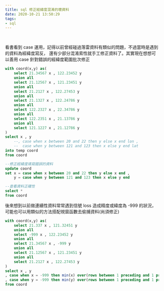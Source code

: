 ```yaml
---
title: sql 修正經緯度混淆的壞資料
date: 2020-10-21 13:50:29
tags:
- sql
---
```

&nbsp;
<!-- more -->

看書看到 case 運用，記得以前曾經碰過落雷資料有類似的問題，不過當時是遇到的資料為經緯度寫反，
還有少部分混淆索性就手工修正資料了。其實現在想想可以善用 case 針對錯誤的經緯度範圍批次修正
``` sql
with coord(x,y) as(
	select 21.34567 x , 122.23452 y
	union all
	select 21.12567 x , 121.23451 y
	union all
	select 21.2127 x , 122.27453 y
	union all
	select 21.1327 x , 122.24786 y	
	union all
	select 122.2327 x , 22.34786 y
	union all
	select 122.2351 x , 21.13786 y
	union all
	select 121.1227 x , 21.12786 y	
)
select x , y
	--, case when x between 20 and 22 then y else x end lon ,
	--  case when y between 121 and 123 then x else y end lat 
into temp coord
from coord

--修正經緯度填寫錯誤的資料
update coord
set x = case when x between 20 and 22 then y else x end ,
    y = case when y between 121 and 123 then x else y end

--查看資料正確性
select *
from coord
```
後來想到以前做連續性資料常常遇到信號 loss 造成精度或緯度為 -999 的狀況，可能也可以用類似的方法搭配視窗函數去偷捕資料(尚須修正)
``` sql
with coord(x,y) as(
	select 21.337 x , 121.32451 y
	union all
	select -999 x , 122.23452 y
	union all
	select 21.34567 x , -999 y
	union all
	select 21.12567 x , 121.23451 y
	union all
	select 21.2127 x , 122.27453 y
)
select x , y 
, case when x = -999 then min(x) over(rows between 1 preceding and 1 preceding) else x end fix_x
, case when y = -999 then min(y) over(rows between 1 preceding and 1 preceding) else y end fix_y
from coord
```
